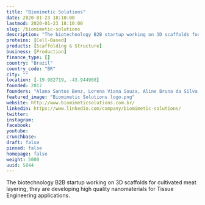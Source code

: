 ```yaml
---
title: "Biomimetic Solutions"
date: 2020-01-23 18:10:00
lastmod: 2020-01-23 18:10:00
slug: /biomimetic-solutions
description: "The biotechnology B2B startup working on 3D scaffolds for cultivated meat layering, they are developing high quality nanomaterials for Tissue Engineering applications."
proteins: [Cell-Based]
products: [Scaffolding & Structure]
business: [Production]
finance_type: []
country: "Brazil"
country_code: "BR"
city: ""
location: [-19.982719, -43.944908]
founded: 2017
founders: "Alana Santos Benz, Lorena Viana Souza, Aline Bruna da Silva, Roberta Ferreira Viana"
featured_image: "Biomimetic Solutions logo.png"
website: http://www.biomimeticsolutions.com.br/
linkedin: https://www.linkedin.com/company/biomimetic-solutions/
twitter: 
instagram: 
facebook: 
youtube: 
crunchbase: 
draft: false
pinned: false
homepage: false
weight: 5000
uuid: 5844
---
```

The biotechnology B2B startup working on 3D scaffolds for cultivated meat layering, they are developing high quality nanomaterials for Tissue Engineering applications.
